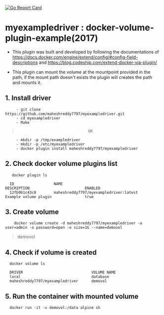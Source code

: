 [![Go Report Card](https://goreportcard.com/badge/github.com/maheshreddy7797/myexampledriver)](https://goreportcard.com/report/github.com/maheshreddy7797/myexampledriver)

# myexampledriver : docker-volume-plugin-example(2017)
  
   - This plugin was built and developed by following the documentations of https://docs.docker.com/engine/extend/config/#config-field-descriptions and https://blog.codeship.com/extend-docker-via-plugin/
   
   - This plugin can mount the volume at the mountpoint provided in the path, if the mount path doesn't exists the plugin will       creates the path and mounts it.
  
## 1. Install driver
   ```
        - git clone https://github.com/maheshreddy7797/myexampledriver.git
        - cd myexampledriver
        - Make
   ```
   >                                     OR
   ``` 
        - mkdir -p /tmp/exampledriver
        - mkdir -p /etc/myexampledriver
        - docker plugin install maheshreddy7797/myexampledriver
   ```
## 2. Check docker volume plugins list
   ```
      docker plugin ls
   ```
      ID                  NAME                                         DESCRIPTION                         ENABLED
      12fb9b1c43c8        maheshreddy7797/myexampledriver:latest       Example volume plugin               true
        
## 3. Create volume
  
  ```Shell
      docker volume create -d maheshreddy7797/myexampledriver -o user=admin -o password=open -o size=1G --name=demovol
  ```
  > demovol
  
## 4. Check if volume is created
     
  ```
    docker volume ls
  ```
  ``` 
    DRIVER                               VOLUME NAME
    local                                database
    maheshreddy7797/myexampledriver      demovol
  ```

## 5. Run the container with mounted volume
  ```
    docker run -it -v demovol:/data alpine sh
  ```
